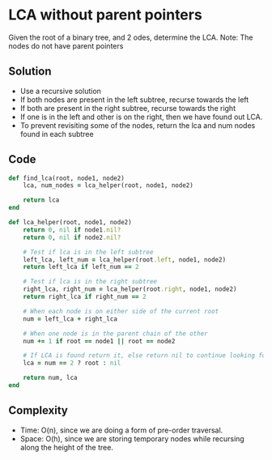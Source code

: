 # LCA without parent pointers
Given the root of a binary tree, and 2 odes, determine the LCA. Note: The nodes do not have
parent pointers

## Solution
- Use a recursive solution
- If both nodes are present in the left subtree, recurse towards the left
- If both are present in the right subtree, recurse towards the right
- If one is in the left and other is on the right, then we have found out LCA.
- To prevent revisiting some of the nodes, return the lca and num nodes found in each subtree

## Code
```ruby
def find_lca(root, node1, node2)
    lca, num_nodes = lca_helper(root, node1, node2)

    return lca
end

def lca_helper(root, node1, node2)
    return 0, nil if node1.nil?
    return 0, nil if node2.nil?

    # Test if lca is in the left subtree
    left_lca, left_num = lca_helper(root.left, node1, node2)
    return left_lca if left_num == 2

    # Test if lca is in the right subtree
    right_lca, right_num = lca_helper(root.right, node1, node2)
    return right_lca if right_num == 2

    # When each node is on either side of the current root
    num = left_lca + right_lca

    # When one node is in the parent chain of the other
    num += 1 if root == node1 || root == node2

    # If LCA is found return it, else return nil to continue looking for LCA
    lca = num == 2 ? root : nil

    return num, lca
end
```

## Complexity
- Time: O(n), since we are doing a form of pre-order traversal.
- Space: O(h), since we are storing temporary nodes while recursing along the height of the tree.
